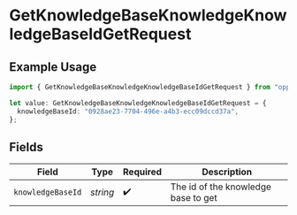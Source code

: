 # GetKnowledgeBaseKnowledgeKnowledgeBaseIdGetRequest

## Example Usage

```typescript
import { GetKnowledgeBaseKnowledgeKnowledgeBaseIdGetRequest } from "opperai/models/operations";

let value: GetKnowledgeBaseKnowledgeKnowledgeBaseIdGetRequest = {
  knowledgeBaseId: "0928ae23-7704-496e-a4b3-ecc09dccd37a",
};
```

## Fields

| Field                               | Type                                | Required                            | Description                         |
| ----------------------------------- | ----------------------------------- | ----------------------------------- | ----------------------------------- |
| `knowledgeBaseId`                   | *string*                            | :heavy_check_mark:                  | The id of the knowledge base to get |